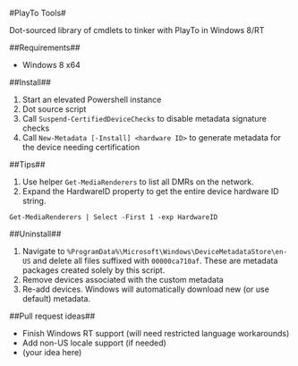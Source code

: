 #PlayTo Tools#

Dot-sourced library of cmdlets to tinker with PlayTo in Windows 8/RT

##Requirements##
* Windows 8 x64

##Install##
1. Start an elevated Powershell instance
2. Dot source script
3. Call <code>Suspend-CertifiedDeviceChecks</code> to disable metadata signature checks
4. Call <code>New-Metadata [-Install] \<hardware ID\></code> to generate metadata for the device needing certification

##Tips##
1. Use helper <code>Get-MediaRenderers</code> to list all DMRs on the network.
2. Expand the HardwareID property to get the entire device hardware ID string.

<code>Get-MediaRenderers | Select -First 1 -exp HardwareID</code>

##Uninstall##
1. Navigate to <code>%ProgramData%\Microsoft\Windows\DeviceMetadataStore\en-US</code> and delete all files suffixed with <code>00000ca710af</code>. These are metadata packages created solely by this script.
2. Remove devices associated with the custom metadata
3. Re-add devices. Windows will automatically download new (or use default) metadata.

##Pull request ideas##
* Finish Windows RT support (will need restricted language workarounds)
* Add non-US locale support (if needed)
* (your idea here)
